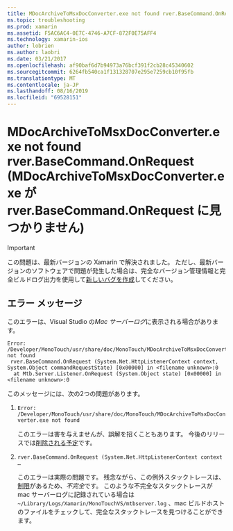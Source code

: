```yaml
---
title: MDocArchiveToMsxDocConverter.exe not found rver.BaseCommand.OnRequest (MDocArchiveToMsxDocConverter.exe が rver.BaseCommand.OnRequest に見つかりません)
ms.topic: troubleshooting
ms.prod: xamarin
ms.assetid: F5AC6AC4-0E7C-4746-A7CF-872F0E75AFF4
ms.technology: xamarin-ios
author: lobrien
ms.author: laobri
ms.date: 03/21/2017
ms.openlocfilehash: af90baf6d7b94973a76bcf391f2cb28c45340602
ms.sourcegitcommit: 6264fb540ca1f131328707e295e7259cb10f95fb
ms.translationtype: MT
ms.contentlocale: ja-JP
ms.lasthandoff: 08/16/2019
ms.locfileid: "69528151"
---
```

# <a name="mdocarchivetomsxdocconverterexe-not-found-rverbasecommandonrequest"></a>MDocArchiveToMsxDocConverter.exe not found rver.BaseCommand.OnRequest (MDocArchiveToMsxDocConverter.exe が rver.BaseCommand.OnRequest に見つかりません)

> [!IMPORTANT]
> この問題は、最新バージョンの Xamarin で解決されました。 ただし、最新バージョンのソフトウェアで問題が発生した場合は、完全なバージョン管理情報と完全ビルドログ出力を使用して[新しいバグを作成](~/cross-platform/troubleshooting/questions/howto-file-bug.md)してください。


## <a name="error-message"></a>エラー メッセージ

このエラーは、Visual Studio の*Mac サーバーログ*に表示される場合があります。

```
Error: /Developer/MonoTouch/usr/share/doc/MonoTouch/MDocArchiveToMsxDocConverter.exe not found
 rver.BaseCommand.OnRequest (System.Net.HttpListenerContext context, System.Object commandRequestState) [0x00000] in <filename unknown>:0
  at Mtb.Server.Listener.OnRequest (System.Object state) [0x00000] in <filename unknown>:0
```

このメッセージには、次の2つの問題があります。

1. `Error: /Developer/MonoTouch/usr/share/doc/MonoTouch/MDocArchiveToMsxDocConverter.exe not found`

    このエラーは害を与えませんが、誤解を招くこともあります。 今後のリリースでは[削除される予定](https://bugzilla.xamarin.com/show_bug.cgi?id=21667)です。

2. `rver.BaseCommand.OnRequest (System.Net.HttpListenerContext context …`

    このエラーは実際の問題です。 残念ながら、この例外スタックトレースは、[制限](https://bugzilla.xamarin.com/show_bug.cgi?id=22080)があるため、*不完全*です。 このような不完全なスタックトレースが mac サーバーログに記録されている場合は`~/Library/Logs/Xamarin/MonoTouchVS/mtbserver.log` 、mac ビルドホストのファイルをチェックして、完全なスタックトレースを見つけることができます。
